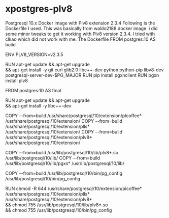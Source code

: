 # xpostgres-plv8
Postgresql 10.x Docker image with Plv8 extension 2.3.4
Following is the Dockerfile I used. This was basically from waldo2188 docker image. i did some minor tweaks to get it working with Plv8 version 2.3.4. I tried with clkao which did not work with me.
The Dockerfile
FROM postgres:10 AS build

ENV PLV8_VERSION=v2.3.5

RUN apt-get update && apt-get upgrade \
    && apt-get install -y git curl glib2.0 libc++-dev python python-pip libv8-dev postgresql-server-dev-$PG_MAJOR
RUN pip install pgxnclient
RUN pgxn install plv8


FROM postgres:10 AS final

RUN apt-get update && apt-get upgrade \
    && apt-get install -y libc++-dev

COPY --from=build /usr/share/postgresql/10/extension/plcoffee* /usr/share/postgresql/10/extension/
COPY --from=build /usr/share/postgresql/10/extension/plls* /usr/share/postgresql/10/extension/
COPY --from=build /usr/share/postgresql/10/extension/plv8* /usr/share/postgresql/10/extension/

COPY --from=build /usr/lib/postgresql/10/lib/plv8*.so /usr/lib/postgresql/10/lib/
COPY --from=build /usr/lib/postgresql/10/lib/pgxs* /usr/lib/postgresql/10/lib/

COPY --from=build /usr/lib/postgresql/10/bin/pg_config /usr/lib/postgresql/10/bin/pg_config

RUN chmod -R 644 /usr/share/postgresql/10/extension/plcoffee* /usr/share/postgresql/10/extension/plls* /usr/share/postgresql/10/extension/plv8* \
    && chmod 755 /usr/lib/postgresql/10/lib/plv8*.so \
    && chmod 755 /usr/lib/postgresql/10/bin/pg_config
